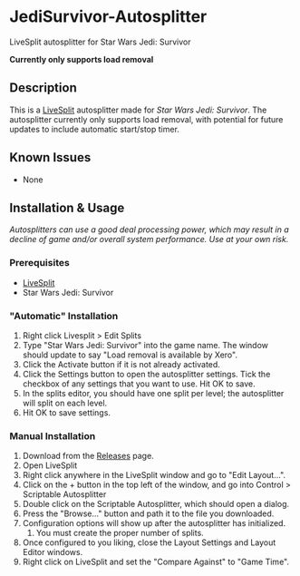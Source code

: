 # JediSurvivor-Autosplitter
LiveSplit autosplitter for Star Wars Jedi: Survivor

**Currently only supports load removal**

## Description
This is a [LiveSplit](https://livesplit.org/) autosplitter made for *Star Wars Jedi: Survivor*. The autosplitter currently only supports load removal, with potential for future updates to include automatic start/stop timer.

## Known Issues
- None

## Installation & Usage
*Autosplitters can use a good deal processing power, which may result in a decline of game and/or overall system performance. Use at your own risk.*

### Prerequisites
- [LiveSplit](https://livesplit.org/)
- Star Wars Jedi: Survivor

### "Automatic" Installation
1. Right click Livesplit > Edit Splits
2. Type "Star Wars Jedi: Survivor" into the game name. The window should update to say "Load removal is available by Xero".
3. Click the Activate button if it is not already activated. 
4. Click the Settings button to open the autosplitter settings. Tick the checkbox of any settings that you want to use. Hit OK to save.
6. In the splits editor, you should have one split per level; the autosplitter will split on each level.
7. Hit OK to save settings.

### Manual Installation
1. Download from the [Releases](https://github.com/jonetiz/JediSurvivor-Autosplitter/releases) page.
2. Open LiveSplit
3. Right click anywhere in the LiveSplit window and go to "Edit Layout...".
4. Click on the + button in the top left of the window, and go into Control > Scriptable Autosplitter
5. Double click on the Scriptable Autosplitter, which should open a dialog.
6. Press the "Browse..." button and path it to the file you downloaded.
7. Configuration options will show up after the autosplitter has initialized.
    1. You must create the proper number of splits.
8. Once configured to you liking, close the Layout Settings and Layout Editor windows.
9. Right click on LiveSplit and set the "Compare Against" to "Game Time".
